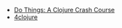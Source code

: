* [Do Things: A Clojure Crash Course](http://www.braveclojure.com/do-things/)
* [4clojure](https://www.4clojure.com/)
